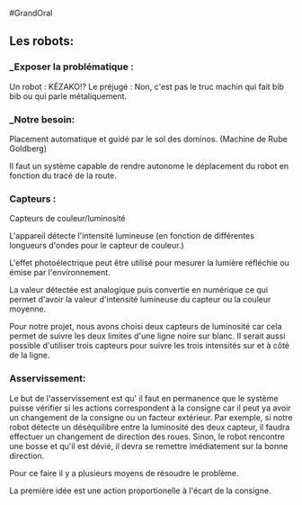 #GrandOral

## Les robots:

### _Exposer la problématique :
Un robot : KÉZAKO!?
Le préjugé : Non, c'est pas le truc machin qui fait bib bib ou qui parle métaliquement.

### _Notre besoin:
Placement automatique et guidé par le sol  des dominos. (Machine de Rube Goldberg)

Il faut un système capable de rendre autonome le déplacement du robot en fonction du tracé de la route.

### Capteurs :
Capteurs de couleur/luminosité

L'appareil détecte l'intensité lumineuse (en fonction de différentes longueurs d'ondes pour le capteur de couleur.)

L'effet photoélectrique peut être utilisé pour mesurer la lumière réfléchie ou émise par l'environnement.

La valeur détectée est analogique puis convertie en numérique ce qui permet d'avoir la valeur d'intensité lumineuse du capteur ou la couleur moyenne.

Pour notre projet, nous avons choisi deux capteurs de luminosité car cela permet de suivre les deux limites d'une ligne noire sur blanc.
Il serait aussi possible d'utiliser trois capteurs pour suivre les trois intensités sur et à côté de la ligne.

### Asservissement:

Le but de l'asservissement est qu' il faut en permanence que le système puisse vérifier si les actions correspondent à la consigne car il peut ya avoir un changement de la consigne ou un facteur extérieur. Par exemple, si notre robot détecte un déséquilibre entre la luminosité des deux capteur, il faudra effectuer un changement de direction des roues. Sinon, le robot rencontre une bosse et qu'il est dévié, il devra se remettre imédiatement sur la bonne direction.

Pour ce faire il y a plusieurs moyens de résoudre le problème.

La première idée est une action proportionelle à l'écart de la consigne.